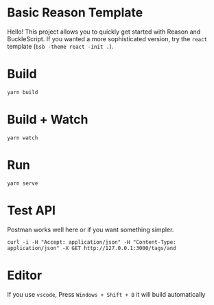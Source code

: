 # Basic Reason Template

Hello! This project allows you to quickly get started with Reason and BuckleScript. If you wanted a more sophisticated version, try the `react` template (`bsb -theme react -init .`).

# Build
```
yarn build
```

# Build + Watch

```
yarn watch
```

# Run
```
yarn serve
```

# Test API
Postman works well here or if you want something simpler.
```
curl -i -H "Accept: application/json" -H "Content-Type: application/json" -X GET http://127.0.0.1:3000/tags/and
```

# Editor
If you use `vscode`, Press `Windows + Shift + B` it will build automatically
